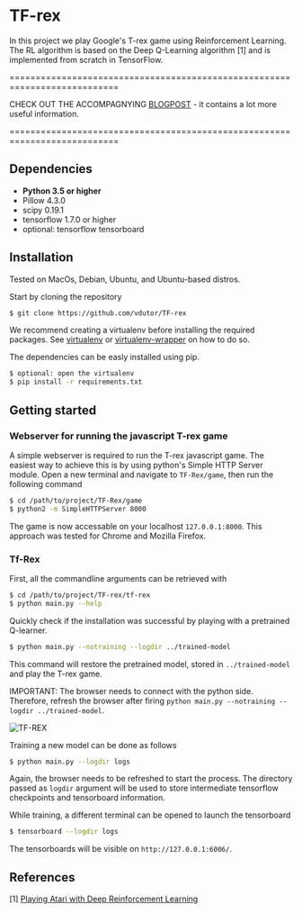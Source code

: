 # TF-rex
In this project we play Google's T-rex game using Reinforcement Learning.
The RL algorithm is based on the Deep Q-Learning algorithm [1] and is implemented from scratch in TensorFlow.

===========================================================================

CHECK OUT THE ACCOMPAGNYING [BLOGPOST](https://vdutor.github.io/blog/2018/05/07/TF-rex.html) - it contains a lot more useful information.

===========================================================================

## Dependencies
 - __Python 3.5 or higher__
 - Pillow 4.3.0
 - scipy 0.19.1
 - tensorflow 1.7.0 or higher
 - optional: tensorflow tensorboard


## Installation

Tested on MacOs, Debian, Ubuntu, and Ubuntu-based distros.

Start by cloning the repository
```sh
$ git clone https://github.com/vdutor/TF-rex
```

We recommend creating a virtualenv before installing the required packages. See [virtualenv](https://virtualenv.pypa.io/en/stable/) or [virtualenv-wrapper](https://virtualenvwrapper.readthedocs.io/en/latest/) on how to do so.

The dependencies can be easly installed using pip.
```sh
$ optional: open the virtualenv
$ pip install -r requirements.txt
```

## Getting started

### Webserver for running the javascript T-rex game

A simple webserver is required to run the T-rex javascript game.
The easiest way to achieve this is by using python's Simple HTTP Server module.
Open a new terminal and navigate to `TF-Rex/game`, then run the following command
```sh
$ cd /path/to/project/TF-Rex/game
$ python2 -m SimpleHTTPServer 8000
```
The game is now accessable on your localhost `127.0.0.1:8000`.
This approach was tested for Chrome and Mozilla Firefox.

### Tf-Rex

First, all the commandline arguments can be retrieved with
```sh
$ cd /path/to/project/TF-rex/tf-rex
$ python main.py --help
```
Quickly check if the installation was successful by playing with a pretrained Q-learner.
```sh
$ python main.py --notraining --logdir ../trained-model
```
This command will restore the pretrained model, stored in `../trained-model` and play the T-rex game.

IMPORTANT: The browser needs to connect with the python side. Therefore, refresh the browser after firing `python main.py --notraining --logdir ../trained-model`.

![TF-REX](https://i.makeagif.com/media/5-07-2018/L2GeyT.gif)

Training a new model can be done as follows
```sh
$ python main.py --logdir logs
```
Again, the browser needs to be refreshed to start the process. The directory passed as `logdir` argument will be used to store intermediate tensorflow checkpoints and tensorboard information.

While training, a different terminal can be opened to launch the tensorboard
```sh
$ tensorboard --logdir logs
```
The tensorboards will be visible on `http://127.0.0.1:6006/`.

## References
[1] [Playing Atari with Deep Reinforcement Learning](https://www.cs.toronto.edu/~vmnih/docs/dqn.pdf)
